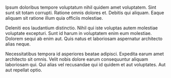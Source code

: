 Ipsum doloribus tempore voluptatum nihil quidem amet voluptatem. Sint sunt sit totam corrupti. Ratione omnis dolores et. Debitis qui aliquam. Eaque aliquam sit ratione illum quia officiis molestiae.
 Deleniti eos laudantium distinctio. Nihil qui iste voluptas autem molestiae voluptate excepturi. Sunt id harum in voluptatem enim eum molestiae. Dolorem sequi ab enim aut. Quis natus et laboriosam aspernatur architecto alias neque.
 Necessitatibus tempora id asperiores beatae adipisci. Expedita earum amet architecto sit omnis. Velit nobis dolore earum consequuntur aliquam laboriosam qui. Qui alias vel recusandae qui id quidem et aut voluptates. Aut aut repellat optio.